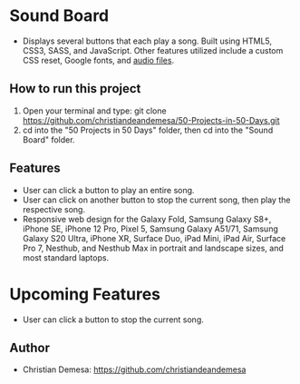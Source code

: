 # Sound Board

-   Displays several buttons that each play a song. Built using HTML5, CSS3, SASS, and JavaScript. Other features utilized include a custom CSS reset, Google fonts, and [audio files](https://ncs.io/music).

## How to run this project

1. Open your terminal and type: git clone https://github.com/christiandeandemesa/50-Projects-in-50-Days.git
2. cd into the "50 Projects in 50 Days" folder, then cd into the "Sound Board" folder.

## Features

-   User can click a button to play an entire song.
-   User can click on another button to stop the current song, then play the respective song.
-   Responsive web design for the Galaxy Fold, Samsung Galaxy S8+, iPhone SE, iPhone 12 Pro, Pixel 5, Samsung Galaxy A51/71, Samsung Galaxy S20 Ultra, iPhone XR, Surface Duo, iPad Mini, iPad Air, Surface Pro 7, Nesthub, and Nesthub Max in portrait and landscape sizes, and most standard laptops.

# Upcoming Features

-   User can click a button to stop the current song.

## Author

-   Christian Demesa: https://github.com/christiandeandemesa
